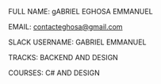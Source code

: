 FULL NAME: gABRIEL EGHOSA EMMANUEL

EMAIL: contacteghosa@gmail.com

SLACK USERNAME: GABRIEL EMMANUEL

TRACKS: BACKEND AND DESIGN

COURSES: C# AND DESIGN